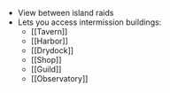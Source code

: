 - View between island raids
- Lets you access intermission buildings:
	- [[Tavern]]
	- [[Harbor]]
	- [[Drydock]]
	- [[Shop]]
	- [[Guild]]
	- [[Observatory]]
